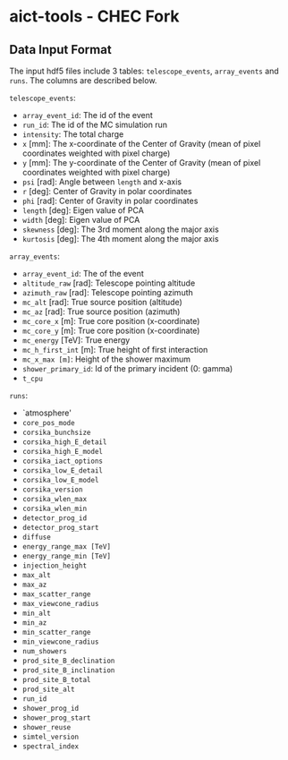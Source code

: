 # aict-tools - CHEC Fork

## Data Input Format

The input hdf5 files include 3 tables: `telescope_events`, `array_events` and `runs`. The columns are described below.

`telescope_events`:
- `array_event_id`: The id of the event
- `run_id`: The id of the MC simulation run
- `intensity`: The total charge
- `x` [mm]: The x-coordinate of the Center of Gravity (mean of pixel coordinates weighted with pixel charge)
- `y` [mm]: The y-coordinate of the Center of Gravity (mean of pixel coordinates weighted with pixel charge)
- `psi` [rad]: Angle between `length` and x-axis
- `r` [deg]: Center of Gravity in polar coordinates
- `phi` [rad]: Center of Gravity in polar coordinates
- `length` [deg]: Eigen value of PCA
- `width` [deg]: Eigen value of PCA
- `skewness` [deg]: The 3rd moment along the major axis
- `kurtosis` [deg]: The 4th moment along the major axis


`array_events`:
- `array_event_id`: The  of the event
- `altitude_raw` [rad]: Telescope pointing altitude
- `azimuth_raw` [rad]: Telescope pointing azimuth
- `mc_alt` [rad]: True source position (altitude)
- `mc_az` [rad]: True source position (azimuth)
- `mc_core_x` [m]: True core position (x-coordinate)
- `mc_core_y` [m]: True core position (x-coordinate)
- `mc_energy` [TeV]: True energy
- `mc_h_first_int` [m]: True height of first interaction
- `mc_x_max [m]`: Height of the shower maximum
- `shower_primary_id`: Id of the primary incident (0: gamma)
- `t_cpu`

`runs`:
- `atmosphere'
- `core_pos_mode`
- `corsika_bunchsize`
- `corsika_high_E_detail`
- `corsika_high_E_model`
- `corsika_iact_options`
- `corsika_low_E_detail`
- `corsika_low_E_model`
- `corsika_version`
- `corsika_wlen_max`
- `corsika_wlen_min`
- `detector_prog_id`
- `detector_prog_start`
- `diffuse`
- `energy_range_max [TeV]`
- `energy_range_min [TeV]`
- `injection_height`
- `max_alt`
- `max_az`
- `max_scatter_range`
- `max_viewcone_radius`
- `min_alt`
- `min_az`
- `min_scatter_range`
- `min_viewcone_radius`
- `num_showers`
- `prod_site_B_declination`
- `prod_site_B_inclination`
- `prod_site_B_total`
- `prod_site_alt`
- `run_id`
- `shower_prog_id`
- `shower_prog_start`
- `shower_reuse`
- `simtel_version`
- `spectral_index`
